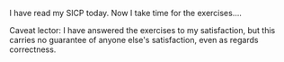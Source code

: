 I have read my SICP today. Now I take time for the exercises....

Caveat lector: I have answered the exercises to my satisfaction, but this carries no guarantee of anyone else's satisfaction, even as regards correctness.

